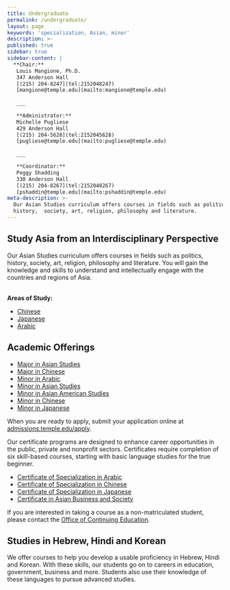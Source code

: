 ```yaml
---
title: Undergraduate
permalink: /undergraduate/
layout: page
keywords: 'specialization, Asian, minor'
description: >-
published: true
sidebar: true
sidebar-content: |
  **Chair:**  
   Louis Mangione, Ph.D.  
   347 Anderson Hall  
   [(215) 204-8247](tel:2152048247)  
   [mangione@temple.edu](mailto:mangione@temple.edu)  
   
   ___
   
   **Administrator:**  
   Michelle Pugliese  
   429 Anderson Hall   
   [(215) 204-5628](tel:2152045628)  
   [pugliese@temple.edu](mailto:pugliese@temple.edu)  
   
   ___

   **Coordinator:**  
   Peggy Shadding  
   330 Anderson Hall    
   [(215) 204-8267](tel:2152048267)   
   [pshaddin@temple.edu](mailto:pshaddin@temple.edu)  
meta-description: >-
  Our Asian Studies curriculum offers courses in fields such as politics,
  history,  society, art, religion, philosophy and literature.
---
```


<div class="row">
<div class="col m12 l8">
  <h2>Study Asia from an Interdisciplinary Perspective</h2>
  <p>
    Our Asian Studies curriculum offers courses in fields such as politics, history, society, art, religion, philosophy and literature.  You will gain the knowledge and skills to understand and intellectually engage with the countries and regions of Asia.
  </p>
</div>
<div class="col m12 l4"><br>
  <div class="course-box">
    <b>Areas of Study:</b>
    <ul>
    <li><a href="http://www.cla.temple.edu/chinese/" title="Chinese">Chinese</a></li>
    <li><a href="http://www.cla.temple.edu/japanese/" title="Japanese">Japanese</a></li>
    <li><a href="http://www.cla.temple.edu/arabic/" title="Arabic">Arabic</a></li>
    </ul>
    </div>
</div>
</div>

## Academic Offerings

 - [Major in Asian Studies](http://bulletin.temple.edu/undergraduate/liberal-arts/asian-studies/ba-asian-studies/)
 - [Major in Chinese](http://bulletin.temple.edu/undergraduate/liberal-arts/chinese/ba-chinese/)
 - [Minor in Arabic](http://bulletin.temple.edu/undergraduate/liberal-arts/arabic/arabic-minor/)
 - [Minor in Asian Studies](http://bulletin.temple.edu/undergraduate/liberal-arts/asian-studies/asian-studies-minor/)
 - [Minor in Asian American Studies](http://bulletin.temple.edu/undergraduate/liberal-arts/asian-studies/asian-american-studies-minor/#text)
 - [Minor in Chinese](http://bulletin.temple.edu/undergraduate/liberal-arts/chinese/minor-chinese/)
 - [Minor in Japanese](http://bulletin.temple.edu/undergraduate/liberal-arts/japanese/minor-japanese/)
 
 When you are ready to apply, submit your application online at [admissions.temple.edu/apply](admissions.temple.edu/apply).

Our certificate programs are designed to enhance career opportunities in the public, private and nonprofit sectors. Certificates require completion of six skill-based courses, starting with basic language studies for the true beginner.

 - [Certificate of Specialization in Arabic](http://bulletin.temple.edu/undergraduate/liberal-arts/arabic/certificate-specialization-arabic/)
 - [Certificate of Specialization in Chinese](http://bulletin.temple.edu/undergraduate/liberal-arts/chinese/certificate-specialization-chinese/)
 - [Certificate of Specialization in Japanese](http://bulletin.temple.edu/undergraduate/liberal-arts/japanese/certificate-specialization-japanese/)
 - [Certificate in Asian Business and Society](http://bulletin.temple.edu/undergraduate/liberal-arts/asian-studies/asian-business-society-certificate/)

If you are interested in taking a course as a non-matriculated student, please contact the [Office of Continuing Education](http://www.temple.edu/academics/continuing-education).

## Studies in Hebrew, Hindi and Korean

We offer courses to help you develop a usable proficiency in Hebrew, Hindi and Korean. With these skills, our students go on to careers in education, government, business and more. Students also use their knowledge of these languages to pursue advanced studies.

